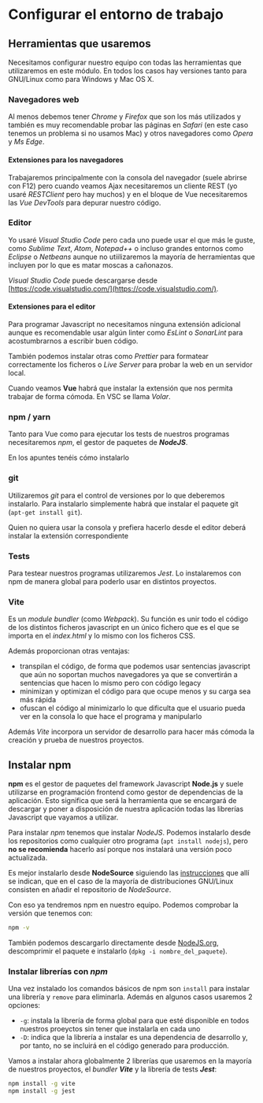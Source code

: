 # Configurar el entorno de trabajo

## Herramientas que usaremos
Necesitamos configurar nuestro equipo con todas las herramientas que utilizaremos en este módulo. En todos los casos hay versiones tanto para GNU/Linux como para Windows y Mac OS X.

### Navegadores web
Al menos debemos tener _Chrome_ y _Firefox_ que son los más utilizados y también es muy recomendable probar las páginas en _Safari_ (en este caso tenemos un problema si no usamos Mac) y otros navegadores como _Opera_ y _Ms Edge_.

#### Extensiones para los navegadores
Trabajaremos principalmente con la consola del navegador (suele abrirse con F12) pero cuando veamos Ajax necesitaremos un cliente REST (yo usaré _RESTClient_ pero hay muchos) y en el bloque de Vue necesitaremos las _Vue DevTools_ para depurar nuestro código.

### Editor
Yo usaré _Visual Studio Code_ pero cada uno puede usar el que más le guste, como _Sublime Text_, _Atom_, _Notepad++_ o incluso grandes entornos como _Eclipse_ o _Netbeans_ aunque no utiilizaremos la mayoría de herramientas que incluyen por lo que es matar moscas a cañonazos.

_Visual Studio Code_ puede descargarse desde [https://code.visualstudio.com/](https://code.visualstudio.com/).

####  Extensiones para el editor
Para programar Javascript no necesitamos ninguna extensión adicional aunque es recomendable usar algún linter como _EsLint_ o _SonarLint_ para acostumbrarnos a escribir buen código. 

También podemos instalar otras como _Prettier_ para formatear correctamente los ficheros o _Live Server_ para probar la web en un servidor local. 

Cuando veamos **Vue** habrá que instalar la extensión que nos permita trabajar de forma cómoda. En VSC se llama _Volar_.

### npm / yarn
Tanto para Vue como para ejecutar los tests de nuestros programas necesitaremos _npm_, el gestor de paquetes de **_NodeJS_**. 

En los apuntes tenéis cómo instalarlo

### git
Utilizaremos _git_ para el control de versiones por lo que deberemos instalarlo. Para instalarlo simplemente habrá que instalar el paquete git (`apt-get install git`).

Quien no quiera usar la consola y prefiera hacerlo desde el editor deberá instalar la extensión correspondiente

### Tests
Para testear nuestros programas utilizaremos _Jest_. Lo instalaremos con npm de manera global para poderlo usar en distintos proyectos. 

### Vite
Es un _module bundler_ (como _Webpack_). Su función es unir todo el código de los distintos ficheros javascript en un único fichero que es el que se importa en el _index.html_ y lo mismo con los ficheros CSS.

Además proporcionan otras ventajas:
- transpilan el código, de forma que podemos usar sentencias javascript que aún no soportan muchos navegadores ya que se convertirán a sentencias que hacen lo mismo pero con código legacy
- minimizan y optimizan el código para que ocupe menos y su carga sea más rápida
- ofuscan el código al minimizarlo lo que dificulta que el usuario pueda ver en la consola lo que hace el programa y manipularlo

Además _Vite_ incorpora un servidor de desarrollo para hacer más cómoda la creación y prueba de nuestros proyectos.


## Instalar npm
**npm** es el gestor de paquetes del framework Javascript **Node.js** y suele utilizarse en programación frontend como gestor de dependencias de la aplicación. Esto significa que será la herramienta que se encargará de descargar y poner a disposición de nuestra aplicación todas las librerías Javascript que vayamos a utilizar.

Para instalar _npm_ tenemos que instalar _NodeJS_. Podemos instalarlo desde los repositorios como cualquier otro programa (`apt install nodejs`), pero **no se recomienda** hacerlo así porque nos instalará una versión poco actualizada. 

Es mejor instalarlo desde **NodeSource** siguiendo las [instrucciones](https://nodejs.org/es/download/package-manager) que allí se indican, que en el caso de la mayoría de distribuciones GNU/Linux consisten en añadir el repositorio de _NodeSource_.

Con eso ya tendremos npm en nuestro equipo. Podemos comprobar la versión que tenemos con:

```bash
npm -v
```

También podemos descargarlo directamente desde [NodeJS.org](https://nodejs.org/es/download/), descomprimir el paquete e instalarlo (`dpkg -i nombre_del_paquete`).

### Instalar librerías con _npm_
Una vez instalado los comandos básicos de npm son `install` para instalar una librería y `remove` para eliminarla. Además en algunos casos usaremos 2 opciones:
- `-g`: instala la librería de forma global para que esté disponible en todos nuestros proeyctos sin tener que instalarla en cada uno
- `-D`: indica que la librería a instalar es una dependencia de desarrollo y, por tanto, no se incluirá en el código generado para producción.

Vamos a instalar ahora globalmente 2 librerías que usaremos en la mayoría de nuestros proyectos, el _bundler_ **_Vite_** y la librería de tests **_Jest_**:

```bash
npm install -g vite
npm install -g jest
```
